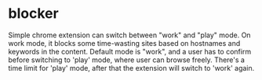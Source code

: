 # blocker

Simple chrome extension can switch between "work" and "play" mode. On work mode, it blocks some time-wasting sites based on hostnames and
keywords in the content. Default mode is "work", and a user has to confirm before switching to 'play' mode, where user can browse freely.
There's a time limit for 'play' mode, after that the extension will switch to 'work' again.
